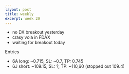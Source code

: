 ```yaml
---
layout: post
title: weekly
excerpt: week 20
---
```


* no DX breakout yesterday
* crasy vola in FDAX
* waiting for breakout today

Entries

* 6A long: ~0.715, SL: ~0.7, TP: 0.745
* 6J short: ~109.15, SL: ?, TP: ~110,60 (stopped out 109.4)
